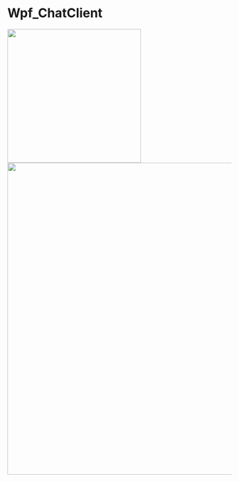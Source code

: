 # Wpf_ChatClient
<img src="https://user-images.githubusercontent.com/11859342/161054839-65029d1c-5127-4cef-b6ac-75d430d9673e.png" width="300">
<img src="https://user-images.githubusercontent.com/11859342/161054844-d6157112-59ca-4161-a7fb-aea3aea9b697.png" width="700">
